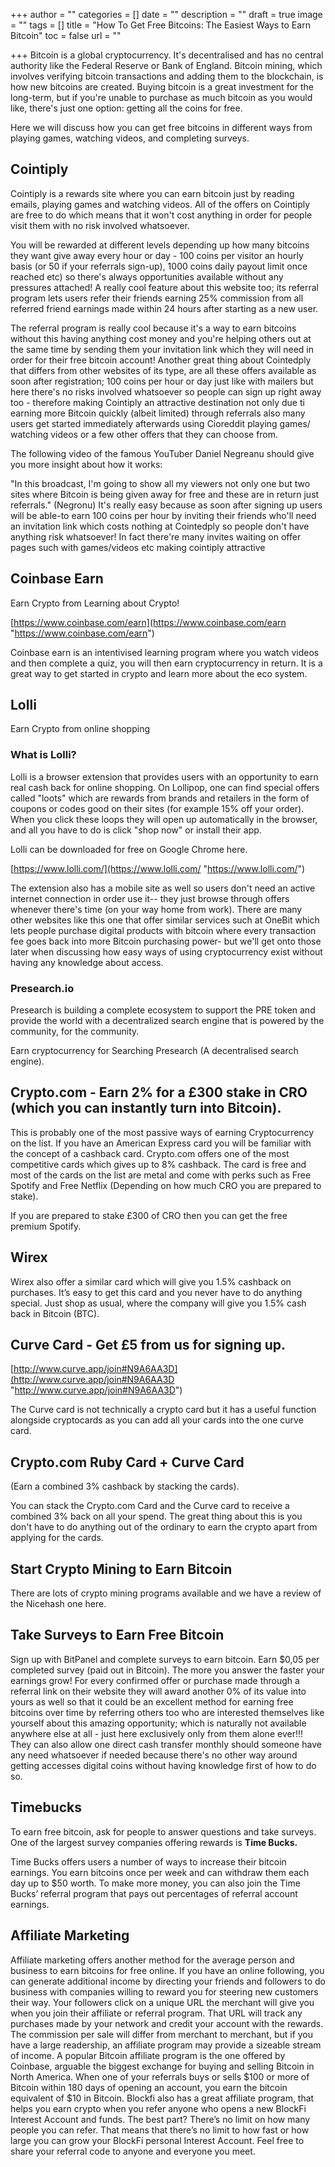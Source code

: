 +++
author = ""
categories = []
date = ""
description = ""
draft = true
image = ""
tags = []
title = "How To Get Free Bitcoins: The Easiest Ways to Earn Bitcoin"
toc = false
url = ""

+++
Bitcoin is a global cryptocurrency. It's decentralised and has no central authority like the Federal Reserve or Bank of England. Bitcoin mining, which involves verifying bitcoin transactions and adding them to the blockchain, is how new bitcoins are created. Buying bitcoin is a great investment for the long-term, but if you're unable to purchase as much bitcoin as you would like, there's just one option: getting all the coins for free.

Here we will discuss how you can get free bitcoins in different ways from playing games, watching videos, and completing surveys.

## Cointiply

Cointiply is a rewards site where you can earn bitcoin just by reading emails, playing games and watching videos. All of the offers on Cointiply are free to do which means that it won't cost anything in order for people visit them with no risk involved whatsoever.

You will be rewarded at different levels depending up how many bitcoins they want give away every hour or day - 100 coins per visitor an hourly basis (or 50 if your referrals sign-up), 1000 coins daily payout limit once reached etc) so there's always opportunities available without any pressures attached! A really cool feature about this website too; its referral program lets users refer their friends earning 25% commission from all referred friend earnings made within 24 hours after starting as a new user.

The referral program is really cool because it's a way to earn bitcoins without this having anything cost money and you're helping others out at the same time by sending them your invitation link which they will need in order for their free bitcoin account! Another great thing about Cointedply that differs from other websites of its type, are all these offers available as soon after registration; 100 coins per hour or day just like with mailers but here there's no risks involved whatsoever so people can sign up right away too - therefore making Cointiply an attractive destination not only due ti earning more Bitcoin quickly (albeit limited) through referrals also many users get started immediately afterwards using Cioreddit playing games/ watching videos or a few other offers that they can choose from.

The following video of the famous YouTuber Daniel Negreanu should give you more insight about how it works:

"In this broadcast, I'm going to show all my viewers not only one but two sites where Bitcoin is being given away for free and these are in return just referrals." (Negronu) It's really easy because as soon after signing up users will be able-to earn 100 coins per hour by inviting their friends who'll need an invitation link which costs nothing at Cointedply so people don't have anything risk whatsoever! In fact there're many invites waiting on offer pages such with games/videos etc making cointiply attractive

## Coinbase Earn

Earn Crypto from Learning about Crypto!

[https://www.coinbase.com/earn](https://www.coinbase.com/earn "https://www.coinbase.com/earn")

Coinbase earn is an intentivised learning program where you watch videos and then complete a quiz, you will then earn cryptocurrency in return. It is a great way to get started in crypto and learn more about the eco system.

## Lolli

Earn Crypto from online shopping

### What is Lolli?

Lolli is a browser extension that provides users with an opportunity to earn real cash back for online shopping. On Lollipop, one can find special offers called "loots" which are rewards from brands and retailers in the form of coupons or codes good on their sites (for example 15% off your order). When you click these loops they will open up automatically in the browser, and all you have to do is click "shop now" or install their app.

Lolli can be downloaded for free on Google Chrome here.

[https://www.lolli.com/](https://www.lolli.com/ "https://www.lolli.com/")

The extension also has a mobile site as well so users don't need an active internet connection in order use it-- they just browse through offers whenever there's time (on your way home from work). There are many other websites like this one that offer similar services such at OneBit which lets people purchase digital products with bitcoin where every transaction fee goes back into more Bitcoin purchasing power- but we'll get onto those later when discussing how easy ways of using cryptocurrency exist without having any knowledge about access.

### Presearch.io

Presearch is building a complete ecosystem to support the PRE token and provide the world with a decentralized search engine that is powered by the community, for the community.

Earn cryptocurrency for Searching Presearch (A decentralised search engine).

## Crypto.com - Earn 2% for a £300 stake in CRO (which you can instantly turn into Bitcoin).

This is probably one of the most passive ways of earning Cryptocurrency on the list. If you have an American Express card you will be familiar with the concept of a cashback card. Crypto.com offers one of the most competitive cards which gives up to 8% cashback. The card is free and most of the cards on the list are metal and come with perks such as Free Spotify and Free Netflix (Depending on how much CRO you are prepared to stake).

If you are prepared to stake £300 of CRO then you can get the free premium Spotify.

## Wirex

Wirex also offer a similar card which will give you 1.5% cashback on purchases. It’s easy to get this card and you never have to do anything special. Just shop as usual, where the company will give you 1.5% cash back in Bitcoin (BTC).

## Curve Card - Get £5 from us for signing up.

[http://www.curve.app/join#N9A6AA3D](http://www.curve.app/join#N9A6AA3D "http://www.curve.app/join#N9A6AA3D")

The Curve card is not technically a crypto card but it has a useful function alongside cryptocards as you can add all your cards into the one curve card.

## Crypto.com Ruby Card + Curve Card

(Earn a combined 3% cashback by stacking the cards).

You can stack the Crypto.com Card and the Curve card to receive a combined 3% back on all your spend. The great thing about this is you don't have to do anything out of the ordinary to earn the crypto apart from applying for the cards.

## **Start Crypto Mining to Earn Bitcoin**

There are lots of crypto mining programs available and we have a review of the Nicehash one here.

## **Take Surveys to Earn Free Bitcoin**

Sign up with BitPanel and complete surveys to earn bitcoin. Earn $0,05 per completed survey (paid out in Bitcoin). The more you answer the faster your earnings grow! For every confirmed offer or purchase made through a referral link on their website they will award another 0% of its value into yours as well so that it could be an excellent method for earning free bitcoins over time by referring others too who are interested themselves like yourself about this amazing opportunity; which is naturally not available anywhere else at all - just here exclusively only from them alone ever!!! They can also allow one direct cash transfer monthly should someone have any need whatsoever if needed because there's no other way around getting accesses digital coins without having knowledge first of how to do so.

## Timebucks

To earn free bitcoin, ask for people to answer questions and take surveys. One of the largest survey companies offering rewards is **Time Bucks.**

Time Bucks offers users a number of ways to increase their bitcoin earnings. You earn bitcoins once per week and can withdraw them each day up to $50 worth. To make more money, you can also join the Time Bucks’ referral program that pays out percentages of referral account earnings.

## Affiliate Marketing

Affiliate marketing offers another method for the average person and business to earn bitcoins for free online. If you have an online following, you can generate additional income by directing your friends and followers to do business with companies willing to reward you for steering new customers their way. Your followers click on a unique URL the merchant will give you when you join their affiliate or referral program. That URL will track any purchases made by your network and credit your account with the rewards. The commission per sale will differ from merchant to merchant, but if you have a large readership, an affiliate program may provide a sizeable stream of income. A popular Bitcoin affiliate program is the one offered by Coinbase, arguable the biggest exchange for buying and selling Bitcoin in North America. When one of your referrals buys or sells $100 or more of Bitcoin within 180 days of opening an account, you earn the bitcoin equivalent of $10 in Bitcoin. Blockfi also has a great affiliate program, that helps you earn crypto when you refer anyone who opens a new BlockFi Interest Account and funds. The best part? There’s no limit on how many people you can refer. That means that there’s no limit to how fast or how large you can grow your BlockFi personal Interest Account. Feel free to share your referral code to anyone and everyone you meet.